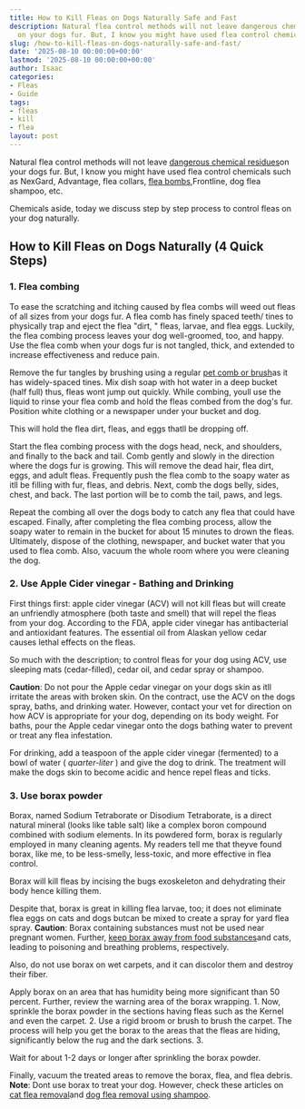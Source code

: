 ```yaml
---
title: How to Kill Fleas on Dogs Naturally Safe and Fast
description: Natural flea control methods will not leave dangerous chemical residues
  on your dogs fur. But, I know you might have used flea control chemicals such as...
slug: /how-to-kill-fleas-on-dogs-naturally-safe-and-fast/
date: '2025-08-10 00:00:00+00:00'
lastmod: '2025-08-10 00:00:00+00:00'
author: Isaac
categories:
- Fleas
- Guide
tags:
- fleas
- kill
- flea
layout: post
---
```

Natural flea control methods will not leave [dangerous chemical residues](https://www.nrdc.org/sites/default/files/poisonsonpets.pdf)on your dogs fur. But, I know you might have used flea control chemicals such as NexGard, Advantage, flea collars, [flea bombs](https://pestpolicy.com/best-fogger-for-[fleas](https://pestpolicy.com/how-to-kill-flea-eggs/)/),Frontline, dog flea shampoo, etc.

Chemicals aside, today we discuss step by step process to control fleas on your dog naturally.

##  How to Kill Fleas on Dogs Naturally (4 Quick Steps)

###  1. Flea combing

To ease the scratching and itching caused by flea combs will weed out fleas of all sizes from your dogs fur. A flea comb has finely spaced teeth/ tines to physically trap and eject the flea "dirt, " fleas, larvae, and flea eggs. Luckily, the flea combing process leaves your dog well-groomed, too, and happy. Use the flea comb when your dogs fur is not tangled, thick, and extended to increase effectiveness and reduce pain.

Remove the fur tangles by brushing using a regular [pet comb or brush](https://www.amazon.com/dp/B00OIOB90E/?tag=p-policy-20)as it has widely-spaced tines. Mix dish soap with hot water in a deep bucket (half full) thus, fleas wont jump out quickly. While combing, youll use the liquid to rinse your flea comb and hold the fleas combed from the dog's fur. Position white clothing or a newspaper under your bucket and dog.

This will hold the flea dirt, fleas, and eggs thatll be dropping off.

Start the flea combing process with the dogs head, neck, and shoulders, and finally to the back and tail. Comb gently and slowly in the direction where the dogs fur is growing. This will remove the dead hair, flea dirt, eggs, and adult fleas. Frequently push the flea comb to the soapy water as itll be filling with fur, fleas, and debris. Next, comb the dogs belly, sides, chest, and back. The last portion will be to comb the tail, paws, and legs.

Repeat the combing all over the dogs body to catch any flea that could have escaped. Finally, after completing the flea combing process, allow the soapy water to remain in the bucket for about 15 minutes to drown the fleas. Ultimately, dispose of the clothing, newspaper, and bucket water that you used to flea comb. Also, vacuum the whole room where you were cleaning the dog.

###  2. Use Apple Cider vinegar - Bathing and Drinking

First things first: apple cider vinegar (ACV) will not kill fleas but will create an unfriendly atmosphere (both taste and smell) that will repel the fleas from your dog. According to the FDA, apple cider vinegar has antibacterial and antioxidant features. The essential oil from Alaskan yellow cedar causes lethal effects on the fleas.

So much with the description; to control fleas for your dog using ACV, use sleeping mats (cedar-filled), cedar oil, and cedar spray or shampoo.

**Caution**: Do not pour the Apple cedar vinegar on your dogs skin as itll irritate the areas with broken skin. On the contract, use the ACV on the dogs spray, baths, and drinking water. However, contact your vet for direction on how ACV is appropriate for your dog, depending on its body weight. For baths, pour the Apple cedar vinegar onto the dogs bathing water to prevent or treat any flea infestation.

For drinking, add a teaspoon of the apple cider vinegar (fermented) to a bowl of water ( *quarter-liter* ) and give the dog to drink. The treatment will make the dogs skin to become acidic and hence repel fleas and ticks.

###  3. Use borax powder

Borax, named Sodium Tetraborate or Disodium Tetraborate, is a direct natural mineral (looks like table salt) like a complex boron compound combined with sodium elements. In its powdered form, borax is regularly employed in many cleaning agents. My readers tell me that theyve found borax, like me, to be less-smelly, less-toxic, and more effective in flea control.

Borax will kill fleas by incising the bugs exoskeleton and dehydrating their body hence killing them.

Despite that, borax is great in killing flea larvae, too; it does not eliminate flea eggs on cats and dogs butcan be mixed to create a spray for yard flea spray. **Caution**: Borax containing substances must not be used near pregnant women. Further, [keep borax away from food substances](http://npic.orst.edu/factsheets/boricgen.html)and cats, leading to poisoning and breathing problems, respectively.

Also, do not use borax on wet carpets, and it can discolor them and destroy their fiber.

Apply borax on an area that has humidity being more significant than 50 percent. Further, review the warning area of the borax wrapping. 1. Now, sprinkle the borax powder in the sections having fleas such as the Kernel and even the carpet. 2. Use a rigid broom or brush to brush the carpet. The process will help you get the borax to the areas that the fleas are hiding, significantly below the rug and the dark sections. 3.

Wait for about 1-2 days or longer after sprinkling the borax powder.

Finally, vacuum the treated areas to remove the borax, flea, and flea debris. **Note**: Dont use borax to treat your dog. However, check these articles on [cat flea removal](https://pestpolicy.com/best-flea-treatment-for-cats/)and [dog flea removal using shampoo](https://pestpolicy.com/best-flea-shampoo-for-dogs/).